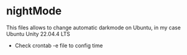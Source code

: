 # nightMode
This files allows to change automatic darkmode on Ubuntu, in my case Ubuntu Unity 22.04.4 LTS

* Check crontab -e file to config time
